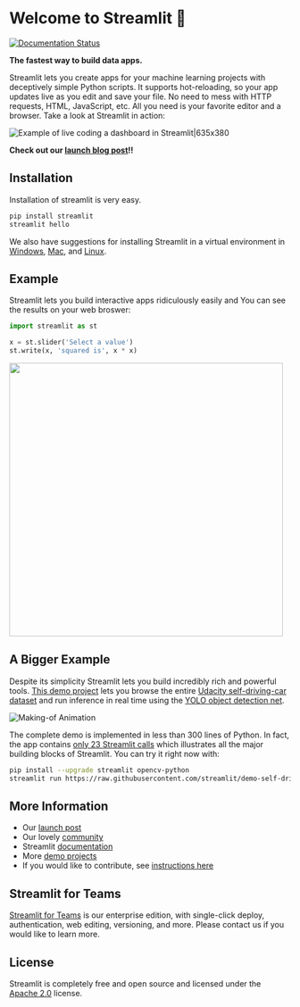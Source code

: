 # Welcome to Streamlit :wave:

[![Documentation Status](https://readthedocs.com/projects/streamlit-streamlit/badge/?version=latest)](https://docs.streamlit.io/en/latest/?badge=latest)

**The fastest way to build data apps.**

Streamlit lets you create apps for your machine learning projects with deceptively simple Python scripts. It supports hot-reloading, so your app updates live as you edit and save your file. No need to mess with HTTP requests, HTML, JavaScript, etc. All you need is your favorite editor and a browser. Take a look at Streamlit in action:

![Example of live coding a dashboard in Streamlit|635x380](https://github.com/streamlit/streamlit/raw/develop/docs/_static/img/uber_dashboard.gif)

**Check out our [launch blog post](https://towardsdatascience.com/coding-ml-tools-like-you-code-ml-models-ddba3357eace)!!**

## Installation
Installation of streamlit is very easy.

```bash
pip install streamlit
streamlit hello
```

We also have suggestions for installing Streamlit in a virtual environment in [Windows](https://github.com/streamlit/streamlit/wiki/Installing-in-a-virtual-environment#on-windows), [Mac](https://github.com/streamlit/streamlit/wiki/Installing-in-a-virtual-environment#on-mac--linux), and [Linux](https://github.com/streamlit/streamlit/wiki/Installing-in-a-virtual-environment#on-mac--linux).

## Example

Streamlit lets you build interactive apps ridiculously easily and You can see the results on your web broswer:

```python
import streamlit as st

x = st.slider('Select a value')
st.write(x, 'squared is', x * x)
```

<img src="https://streamlit-demo-data.s3-us-west-2.amazonaws.com/squared-image-for-github-readme-2.png" width=490/>

## A Bigger Example

Despite its simplicity Streamlit lets you build incredibly rich and powerful tools. [This demo project](https://github.com/streamlit/demo-self-driving) lets you browse the entire [Udacity self-driving-car dataset](https://github.com/udacity/self-driving-car) and run inference in real time using the [YOLO object detection net](https://pjreddie.com/darknet/yolo).

![Making-of Animation](https://raw.githubusercontent.com/streamlit/demo-self-driving/master/av_final_optimized.gif "Making-of Animation")

The complete demo is implemented in less than 300 lines of Python. In fact, the app contains [only 23 Streamlit calls](https://github.com/streamlit/demo-self-driving/blob/master/app.py) which illustrates all the major building blocks of Streamlit. You can try it right now with:

```bash
pip install --upgrade streamlit opencv-python
streamlit run https://raw.githubusercontent.com/streamlit/demo-self-driving/master/app.py
```

## More Information

- Our [launch post](https://towardsdatascience.com/coding-ml-tools-like-you-code-ml-models-ddba3357eace)
- Our lovely [community](https://discuss.streamlit.io/)
- Streamlit [documentation](https://docs.streamlit.io/)
- More [demo projects](https://github.com/streamlit/)
- If you would like to contribute, see [instructions here](https://github.com/streamlit/streamlit/wiki/Contributing)

## Streamlit for Teams

[Streamlit for Teams](https://streamlit.io/for-teams/) is our enterprise edition, with single-click deploy, authentication, web editing, versioning, and more. Please contact us if you would like to learn more.

## License

Streamlit is completely free and open source and licensed under the [Apache 2.0](https://www.apache.org/licenses/LICENSE-2.0) license.
